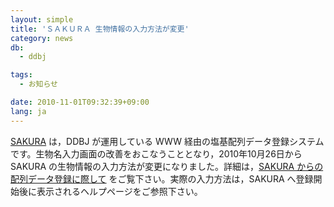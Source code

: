```yaml
---
layout: simple
title: 'ＳＡＫＵＲＡ 生物情報の入力方法が変更'
category: news
db:
  - ddbj

tags:
  - お知らせ

date: 2010-11-01T09:32:39+09:00
lang: ja
---
```


<a href="http://sakura.ddbj.nig.ac.jp/top-j.html">SAKURA</a> は，DDBJ が運用している WWW 経由の塩基配列データ登録システムです。生物名入力画面の改善をおこなうこととなり，2010年10月26日から SAKURA の生物情報の入力方法が変更になりました。詳細は，<a href="/ddbj/organism.html#sakura">SAKURA からの配列データ登録に際して</a> をご覧下さい。実際の入力方法は，SAKURA へ登録開始後に表示されるヘルプページをご参照下さい。
